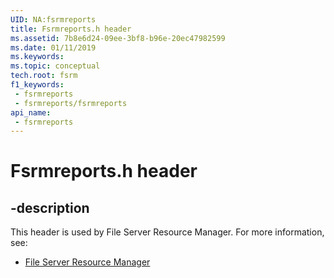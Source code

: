 ```yaml
---
UID: NA:fsrmreports
title: Fsrmreports.h header
ms.assetid: 7b8e6d24-09ee-3bf8-b96e-20ec47982599
ms.date: 01/11/2019
ms.keywords: 
ms.topic: conceptual
tech.root: fsrm
f1_keywords:
 - fsrmreports
 - fsrmreports/fsrmreports
api_name:
 - fsrmreports
---
```


# Fsrmreports.h header


## -description

This header is used by File Server Resource Manager. For more information, see:

- [File Server Resource Manager](../_fsrm/index.md)

